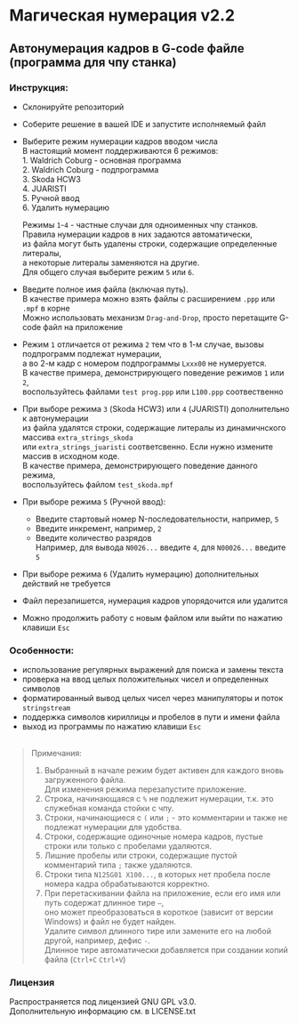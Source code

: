 # Магическая нумерация v2.2

## Автонумерация кадров в G-code файле (программа для чпу станка)
### Инструкция:
- Склонируйте репозиторий
- Соберите решение в вашей IDE и запустите исполняемый файл
- Выберите режим нумерации кадров вводом числа\
  В настоящий момент поддерживаются 6 режимов:\
  1\. Waldrich Coburg - основная программа\
  2\. Waldrich Coburg - подпрограмма\
  3\. Skoda HCW3\
  4\. JUARISTI\
  5\. Ручной ввод\
  6\. Удалить нумерацию
  
  Режимы `1`-`4` - частные случаи для одноименных чпу станков.\
  Правила нумерации кадров в них задаются автоматически,\
  из файла могут быть удалены строки, содержащие определенные литералы,\
  а некоторые литералы заменяются на другие.\
  Для общего случая выберите режим `5` или `6`.
- Введите полное имя файла (включая путь).\
  В качестве примера можно взять файлы с расширением `.ppp` или `.mpf` в корне\
  Можно использовать механизм `Drag-and-Drop`, просто перетащите G-code файл на приложение
- Режим `1` отличается от режима `2` тем что в 1-м случае, вызовы подпрограмм подлежат нумерации,\
  а во 2-м кадр с номером подпрограммы `Lxxx00` не нумеруется.\
  В качестве примера, демонстрирующего поведение режимов `1` или `2`,\
  воспользуйтесь файлами `test prog.ppp` или `L100.ppp` соотвественно
- При выборе режима `3` (Skoda HCW3) или `4` (JUARISTI) дополнительно к автонумерации\
  из файла удалятся строки, содержащие литералы из динамичнского массива `extra_strings_skoda`\
  или `extra_strings_juaristi` соответсвенно. Если нужно измените массив в исходном коде.\
  В качестве примера, демонстрирующего поведение данного режима,\
  воспользуйтесь файлом `test_skoda.mpf`
- При выборе режима `5` (Ручной ввод):
  - Введите стартовый номер N-последовательности, например, `5`
  - Введите инкремент, например, `2`
  - Введите количество разрядов\
  Например, для вывода `N0026...` введите `4`, для `N00026...` введите `5`
- При выборе режима `6` (Удалить нумерацию) дополнительных действий не требуется
- Файл перезапишется, нумерация кадров упорядочится или удалится
- Можно продолжить работу с новым файлом или выйти по нажатию клавиши `Esc`

### Особенности:
- использование регулярных выражений для поиска и замены текста
- проверка на ввод целых положительных чисел и определенных символов
- форматированный вывод целых чисел через манипуляторы и поток `stringstream`
- поддержка символов кириллицы и пробелов в пути и имени файла
- выход из программы по нажатию клавиши `Esc`
<br/><br/>

> Примечания:
> 1. Выбранный в начале режим будет активен для каждого вновь загруженного файла.\
     Для изменения режима перезапустите приложение.
> 2. Строка, начинающаяся с `%` не подлежит нумерации, т.к. это служебная команда стойки с чпу.
> 3. Строки, начинающиеся с `(` или `;` - это комментарии и также не подлежат нумерации для удобства.
> 4. Строки, содержащие одиночные номера кадров, пустые строки или только с пробелами удаляются.
> 5. Лишние пробелы или строки, содержащие пустой комментарий типа `;` также удаляются.
> 6. Строки типа `N125G01 X100...`, в которых нет пробела после номера кадра обрабатываются корректно.
> 7. При перетаскивании файла на приложение, если его имя или путь содержат длинное тире `—`,\
>    оно может преобразоваться в короткое (зависит от версии Windows) и файл не будет найден.\
>    Удалите символ длинного тире или замените его на любой другой, например, дефис `-`.\
>    Длинное тире автоматически добавляется при создании копий файла (`Ctrl+C` `Ctrl+V`)

### Лицензия
Распространяется под лицензией GNU GPL v3.0. \
Дополнительную информацию см. в LICENSE.txt
